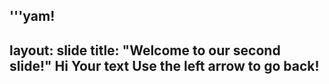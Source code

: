 '''yam!
---
layout: slide
title: "Welcome to our second slide!"
Hi
Your text
Use the left arrow to go back!
---
